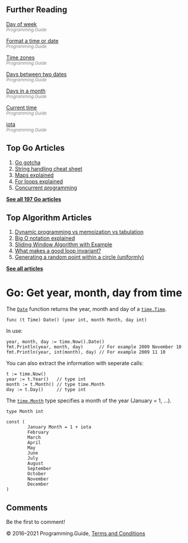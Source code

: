 <span class="underline"></span>

<span class="underline"></span>

## Further Reading

[Day of week](day-of-week-int.html)  
<span style="color: grey; font-style: italic; font-size: smaller">Programming.Guide</span>

[Format a time or date](format-parse-string-time-date-example.html)  
<span style="color: grey; font-style: italic; font-size: smaller">Programming.Guide</span>

[Time zones](time-change-convert-location-timezone.html)  
<span style="color: grey; font-style: italic; font-size: smaller">Programming.Guide</span>

[Days between two dates](days-between-dates.html)  
<span style="color: grey; font-style: italic; font-size: smaller">Programming.Guide</span>

[Days in a month](last-day-month-date.html)  
<span style="color: grey; font-style: italic; font-size: smaller">Programming.Guide</span>

[Current time](current-time.html)  
<span style="color: grey; font-style: italic; font-size: smaller">Programming.Guide</span>

[iota](iota.html)  
<span style="color: grey; font-style: italic; font-size: smaller">Programming.Guide</span>

## Top Go Articles

1.  [Go gotcha](go-gotcha.html)
2.  [String handling cheat sheet](string-functions-reference-cheat-sheet.html)
3.  [Maps explained](maps-explained.html)
4.  [For loops explained](for-loop.html)
5.  [Concurrent programming](go-concurrency-tutorial.html)

[**See all 197 Go articles**](index.html)

<span class="underline"></span>

## Top Algorithm Articles

1.  [Dynamic programming vs memoization vs tabulation](../dynamic-programming-vs-memoization-vs-tabulation.html)
2.  [Big O notation explained](../big-o-notation-explained.html)
3.  [Sliding Window Algorithm with Example](../sliding-window-example.html)
4.  [What makes a good loop invariant?](../what-makes-a-good-loop-invariant.html)
5.  [Generating a random point within a circle (uniformly)](../random-point-within-circle.html)

[**See all articles**](../index.html)

# Go: Get year, month, day from time

The [`Date`](https://golang.org/pkg/time/#Time.Date) function returns the year, month and day of a [`time.Time`](https://golang.org/pkg/time/#Time).

    func (t Time) Date() (year int, month Month, day int)

In use:

    year, month, day := time.Now().Date()
    fmt.Println(year, month, day)      // For example 2009 November 10
    fmt.Println(year, int(month), day) // For example 2009 11 10

You can also extract the information with seperate calls:

    t := time.Now()
    year := t.Year()   // type int
    month := t.Month() // type time.Month
    day := t.Day()     // type int

The [`time.Month`](https://golang.org/pkg/time/#Month) type specifies a month of the year (January = 1, …).

    type Month int

    const (
            January Month = 1 + iota
            February
            March
            April
            May
            June
            July
            August
            September
            October
            November
            December
    )

## Comments

Be the first to comment!

© 2016–2021 Programming.Guide, [Terms and Conditions](../terms-and-conditions.html)
